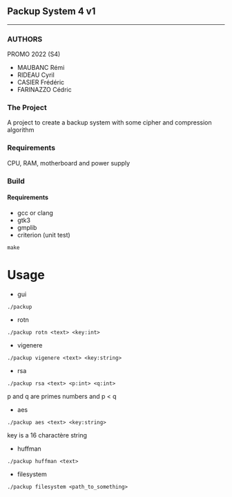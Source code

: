 ## Packup System 4 v1
---

### AUTHORS

PROMO 2022 (S4)

- MAUBANC Rémi
- RIDEAU Cyril
- CASIER Frédéric
- FARINAZZO Cédric

### The Project

A project to create a backup system with some cipher and compression algorithm

### Requirements
CPU, RAM, motherboard and power supply


### Build

#### Requirements
- gcc or clang
- gtk3
- gmplib
- criterion (unit test)

```
make
```

# Usage

- gui
```
./packup
```

- rotn
```
./packup rotn <text> <key:int>
```

- vigenere
```
./packup vigenere <text> <key:string>
```

- rsa
```
./packup rsa <text> <p:int> <q:int>
```
p and q are primes numbers and p < q

- aes
```
./packup aes <text> <key:string>
```
key is a 16 charactère string

- huffman
```
./packup huffman <text>
```
- filesystem
```
./packup filesystem <path_to_something>
```

